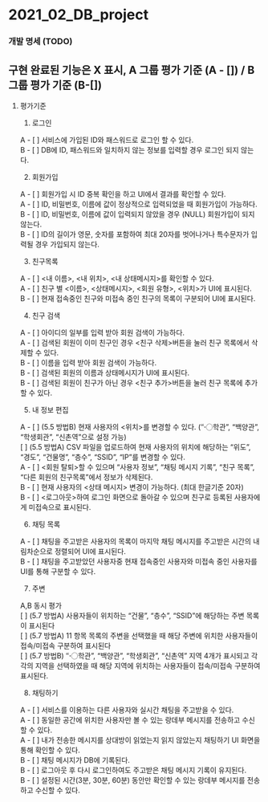 # 2021_02_DB_project

### 개발 명세 (TODO)

## 구현 완료된 기능은 X 표시, A 그룹 평가 기준 (A - []) / B 그룹 평가 기준 (B-[])

1. 평가기준

   1. 로그인  
  
    A - [ ] 서비스에 가입된 ID와 패스워드로 로그인 할 수 있다.   
    B - [ ] DB에 ID, 패스워드와 일치하지 않는 정보를 입력할 경우 로그인 되지 않는다.   
  
   2. 회원가입  
  
    A - [ ] 회원가입 시 ID 중복 확인을 하고 UI에서 결과를 확인할 수 있다.  
    A - [ ] ID, 비밀번호, 이름에 값이 정상적으로 입력되었을 때 회원가입이 가능하다.  
    B - [ ] ID, 비밀번호, 이름에 값이 입력되지 않았을 경우 (NULL) 회원가입이 되지 않는다.  
    B - [ ] ID의 길이가 영문, 숫자를 포함하여 최대 20자를 벗어나거나 특수문자가 입력될 경우 가입되지 않는다.  
  
   3. 친구목록  
  
    A - [ ] <내 이름>, <내 위치>, <내 상태메시지>를 확인할 수 있다.  
    A - [ ] 친구 별 <이름>, <상태메시지>, <회원 유형>, <위치>가 UI에 표시된다.  
    B - [ ] 현재 접속중인 친구와 미접속 중인 친구의 목록이 구분되어 UI에 표시된다.  
  
   4. 친구 검색  
  
    A - [ ] 아이디의 일부를 입력 받아 회원 검색이 가능하다.  
    A - [ ] 검색된 회원이 이미 친구인 경우 <친구 삭제>버튼을 눌러 친구 목록에서 삭제할 수 있다.  
    B - [ ] 이름을 입력 받아 회원 검색이 가능하다.   
    B - [ ] 검색된 회원의 이름과 상태메시지가 UI에 표시된다.  
    B - [ ] 검색된 회원이 친구가 아닌 경우 <친구 추가>버튼을 눌러 친구 목록에 추가할 수 있다.  
      
   5. 내 정보 편집  
  
    A - [ ] (5.5 방법B) 현재 사용자의 <위치>를 변경할 수 있다. (“〮학관”, “백양관”, “학생회관”, “신촌역”으로 설정 가능)  
        [ ] (5.5 방법A) CSV 파일을 업로드하여 현재 사용자의 위치에 해당하는 “위도”, “경도”, “건물명”, “층수”, “SSID”, “IP”를 변경할 수 있다.  
    A - [ ] <회원 탈퇴>할 수 있으며 “사용자 정보”, “채팅 메시지 기록”, “친구 목록”, “다른 회원의 친구목록”에서 정보가 삭제된다.  
    B - [ ] 현재 사용자의 <상태 메시지> 변경이 가능하다. (최대 한글기준 20자)  
    B - [ ] <로그아웃>하여 로그인 화면으로 돌아갈 수 있으며 친구로 등록된 사용자에게 미접속으로 표시된다.  
  
   6. 채팅 목록  
  
    A - [ ] 채팅을 주고받은 사용자의 목록이 마지막 채팅 메시지를 주고받은 시간의 내림차순으로 정렬되어 UI에 표시된다.  
    B - [ ] 채팅을 주고받았던 사용자중 현재 접속중인 사용자와 미접속 중인 사용자를 UI를 통해 구분할 수 있다.  
  
   7. 주변  
  
    A,B 동시 평가  
    [ ] (5.7 방법A) 사용자들이 위치하는 “건물”, “층수”, “SSID”에 해당하는 주변 목록이 표시된다  
    [ ] (5.7 방법A) 11 항목 목록의 주변을 선택했을 때 해당 주변에 위치한 사용자들이 접속/미접속 구분하여 표시된다  
    [ ] (5.7 방법B) “〮학관”, “백양관”, “학생회관”, “신촌역” 지역 4개가 표시되고 각각의 지역을 선택하였을 때 해당 지역에 위치하는 사용자들이 접속/미접속 구분하여 표시된다.  
  
   8. 채팅하기  
  
    A - [ ] 서비스를 이용하는 다른 사용자와 실시간 채팅을 주고받을 수 있다.  
    A - [ ] 동일한 공간에 위치한 사용자만 볼 수 있는 랑데부 메시지를 전송하고 수신할 수 있다.  
    A - [ ] 내가 전송한 메시지를 상대방이 읽었는지 읽지 않았는지 채팅하기 UI 화면을 통해 확인할 수 있다.  
    B - [ ] 채팅 메시지가 DB에 기록된다.  
    B - [ ] 로그아웃 후 다시 로그인하여도 주고받은 채팅 메시지 기록이 유지된다.  
    B - [ ] 설정된 시간(3분, 30분, 60분) 동안만 확인할 수 있는 랑데부 메시지를 전송하고 수신할 수 있다.  